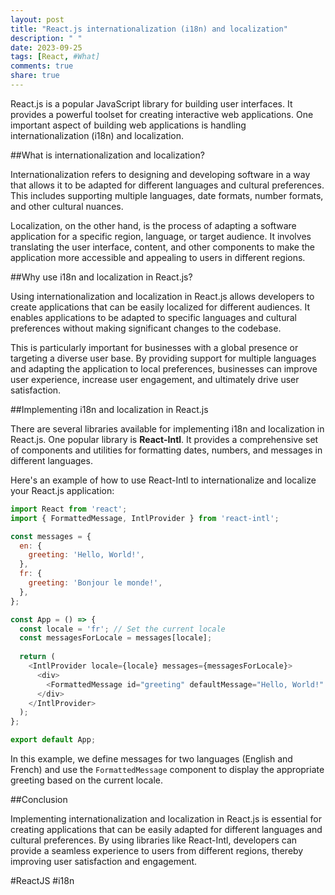 ```yaml
---
layout: post
title: "React.js internationalization (i18n) and localization"
description: " "
date: 2023-09-25
tags: [React, #What]
comments: true
share: true
---
```


React.js is a popular JavaScript library for building user interfaces. It provides a powerful toolset for creating interactive web applications. One important aspect of building web applications is handling internationalization (i18n) and localization.

##What is internationalization and localization?

Internationalization refers to designing and developing software in a way that allows it to be adapted for different languages and cultural preferences. This includes supporting multiple languages, date formats, number formats, and other cultural nuances.

Localization, on the other hand, is the process of adapting a software application for a specific region, language, or target audience. It involves translating the user interface, content, and other components to make the application more accessible and appealing to users in different regions.

##Why use i18n and localization in React.js?

Using internationalization and localization in React.js allows developers to create applications that can be easily localized for different audiences. It enables applications to be adapted to specific languages and cultural preferences without making significant changes to the codebase.

This is particularly important for businesses with a global presence or targeting a diverse user base. By providing support for multiple languages and adapting the application to local preferences, businesses can improve user experience, increase user engagement, and ultimately drive user satisfaction.

##Implementing i18n and localization in React.js

There are several libraries available for implementing i18n and localization in React.js. One popular library is **React-Intl**. It provides a comprehensive set of components and utilities for formatting dates, numbers, and messages in different languages.

Here's an example of how to use React-Intl to internationalize and localize your React.js application:

```javascript
import React from 'react';
import { FormattedMessage, IntlProvider } from 'react-intl';

const messages = {
  en: {
    greeting: 'Hello, World!',
  },
  fr: {
    greeting: 'Bonjour le monde!',
  },
};

const App = () => {
  const locale = 'fr'; // Set the current locale
  const messagesForLocale = messages[locale];
  
  return (
    <IntlProvider locale={locale} messages={messagesForLocale}>
      <div>
        <FormattedMessage id="greeting" defaultMessage="Hello, World!" />
      </div>
    </IntlProvider>
  );
};

export default App;
```

In this example, we define messages for two languages (English and French) and use the `FormattedMessage` component to display the appropriate greeting based on the current locale.

##Conclusion

Implementing internationalization and localization in React.js is essential for creating applications that can be easily adapted for different languages and cultural preferences. By using libraries like React-Intl, developers can provide a seamless experience to users from different regions, thereby improving user satisfaction and engagement.

#ReactJS #i18n